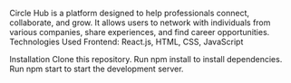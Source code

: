 Circle Hub is a platform designed to help professionals connect, collaborate, and grow. It allows users to network with individuals from various companies, share experiences, and find career opportunities.
Technologies Used
Frontend: React.js, HTML, CSS, JavaScript

Installation
Clone this repository.
Run npm install to install dependencies.
Run npm start to start the development server.
